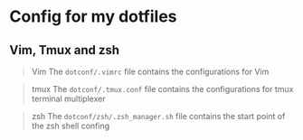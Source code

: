 # Config for my dotfiles

## Vim, Tmux and zsh

> Vim
The `dotconf/.vimrc` file contains the configurations for Vim

> tmux
The `dotconf/.tmux.conf` file contains the configurations for tmux terminal multiplexer

> zsh
The `dotconf/zsh/.zsh_manager.sh` file contains the start point of the zsh shell confing

